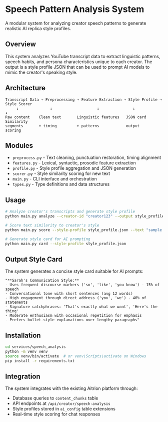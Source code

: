 # Speech Pattern Analysis System

A modular system for analyzing creator speech patterns to generate realistic AI replica style profiles.

## Overview

This system analyzes YouTube transcript data to extract linguistic patterns, speech habits, and persona characteristics unique to each creator. The output is a style profile JSON that can be used to prompt AI models to mimic the creator's speaking style.

## Architecture

```
Transcript Data → Preprocessing → Feature Extraction → Style Profile → Style Scorer
     ↓              ↓                    ↓               ↓            ↓
Raw content    Clean text       Linguistic features   JSON card    Similarity
segments       + timing         + patterns            output       scoring
```

## Modules

- `preprocess.py` - Text cleaning, punctuation restoration, timing alignment
- `features.py` - Lexical, syntactic, prosodic feature extraction
- `profile.py` - Style profile aggregation and JSON generation
- `scorer.py` - Style similarity scoring for new text
- `main.py` - CLI interface and orchestration
- `types.py` - Type definitions and data structures

## Usage

```bash
# Analyze creator's transcripts and generate style profile
python main.py analyze --creator-id "creator123" --output style_profile.json

# Score text similarity to creator's style
python main.py score --style-profile style_profile.json --text "sample text"

# Generate style card for AI prompting
python main.py card --style-profile style_profile.json
```

## Output Style Card

The system generates a concise style card suitable for AI prompts:

```
"**Sarah's Communication Style:**
- Uses frequent discourse markers ('so', 'like', 'you know') - 15% of speech
- Conversational tone with short sentences (avg 12 words)
- High engagement through direct address ('you', 'we') - 40% of statements
- Signature catchphrases: 'That's exactly what we want', 'Here's the thing'
- Moderate enthusiasm with occasional repetition for emphasis
- Prefers bullet-style explanations over lengthy paragraphs"
```

## Installation

```bash
cd services/speech_analysis
python -m venv venv
source venv/bin/activate  # or venv\Scripts\activate on Windows
pip install -r requirements.txt
```

## Integration

The system integrates with the existing Aitrion platform through:
- Database queries to `content_chunks` table
- API endpoints at `/api/creator/speech-analysis`
- Style profiles stored in `ai_config` table extensions
- Real-time style scoring for chat responses